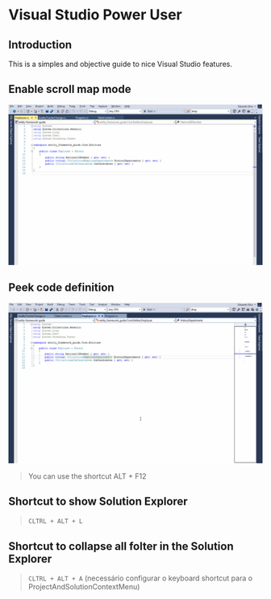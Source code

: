 # Visual Studio Power User

## Introduction

This is a simples and objective guide to nice Visual Studio features.

## Enable scroll map mode

![Image](images/scroll_map_mode.gif)

## Peek code definition

![Image](images/peek_code_definition.gif)

> You can use the shortcut ALT + F12

## Shortcut to show Solution Explorer

> `CLTRL + ALT + L`

## Shortcut to collapse all folter in the Solution Explorer

> `CLTRL + ALT + A` (necessário configurar o keyboard shortcut para o ProjectAndSolutionContextMenu)